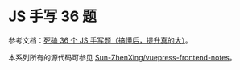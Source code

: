 # JS 手写 36 题

参考文档：[死磕 36 个 JS 手写题（搞懂后，提升真的大）](https://juejin.cn/post/6946022649768181774)。

本系列所有的源代码可参见 [Sun-ZhenXing/vuepress-frontend-notes](https://github.com/Sun-ZhenXing/vuepress-frontend-notes/tree/main/docs/notebook/js/handwrite-36/src)。

<AutoCatalog />
